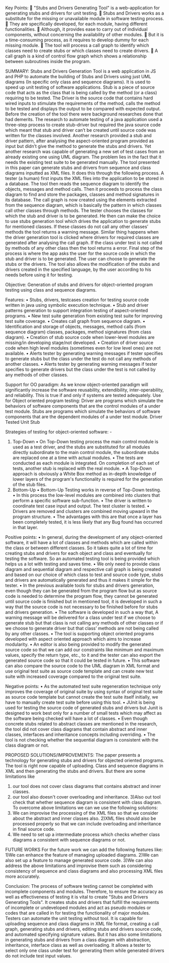 Key Points:
	"Stubs and Drivers Generating Tool" is a web-application for generating stubs and drivers for unit testing.
	Stubs and Drivers works as a substitute for the missing or unavailable module in software testing process. 
	They are specifically developed, for each module, having different functionalities.
	Although, it provides ease to carry out of individual components, without concerning the availability of other modules. 
	But it is a time-consuming process, as it requires to develop dummy for each missing module.
	The tool will process a call graph to identify which classes need to create stubs or which classes need to create drivers.
	A call graph is a kind of control flow graph which shows a relationship between subroutines inside the program.


SUMMARY:
Stubs and Drivers Generation Tool is a web application in JS and PHP to automate the building of Stubs and Drivers using just UML diagrams (In specific only class and sequence diagrams). It is used to speed up unit testing of software applications. Stub is a piece of source code that acts as the class that is being called by the method (or a class) requiring to be tested. The Driver is the source code that contains hard wired inputs to stimulate the requirements of the method, calls the method to be tested and displays the output to be compared with expected output. Before the creation of the tool there were background researches done that had demerits.
The research to automate testing of a java application used a three-step process to create stub-driver but required the java source code which meant that stub and driver can’t be created until source code was written for the classes involved.  Another research provided a stub and driver pattern, after analysing the aspect-oriented program provided as input but didn’t give the method to generate the stubs and drivers. Yet another research was capable of generating a new set of test cases from an already existing one using UML diagram. The problem lies in the fact that it needs the existing test suite to be generated manually.
The tool presented in this paper can generate stubs and drivers from sequence and class diagrams inputted as XML files. It does this through the following process. A tester (a human) first inputs the XML files into the application to be stored in a database. The tool then reads the sequence diagram to identify the objects, messages and method calls. Then it proceeds to process the class diagram to find and store the packages, classes and method signatures in its database. The call graph is now created using the elements extracted from the sequence diagram, which is basically the pattern in which classes call other classes through methods. The tester chooses the classes for which the stub and driver is to be generated. He then can make the choice to use stubs generation tool which drives the application to generate stubs for mentioned classes. If these classes do not call any other classes’ methods the tool returns a warning message. Similar thing happens when the driver generation tool is clicked where drivers for required classes are generated after analysing the call graph. If the class under test is not called by methods of any other class then the tool returns a error. Final step of the process is where the app asks the user for the source code in which the stub and driver is to be generated. The user can choose to generate the stubs or the drivers. The tool also allows the modification of the stubs and drivers created in the specified language, by the user according to his needs before using it for testing.


Objective:
Generation of stubs and drivers for object-oriented program testing using class and sequence diagrams.

Features:
    • Stubs, drivers, testcases creation for testing source code written in java using symbolic execution technique.
    • Stub and driver patterns generation to support integration testing of aspect-oriented programs.
    • New test suite generation from existing test suite for improving test suite coverage.
    • Creates call graph from sequence diagram.
    • Identification and storage of objects, messages, method calls (from sequence diagram) classes, packages, method signatures (from class diagram).
    • Creation of stub source code when lower-level modules are missing/in developing stage/not developed.
    • Creation of driver source code when high level modules (sometimes even for low level ones) are not available.
    • Alerts tester by generating warning messages if tester specifies to generate stubs but the class under the test do not call any methods of another classes.
    • Alerts tester by generating warning messages if tester specifies to generate drivers but the class under the test is not called by any methods of other classes.


Support for OO paradigm:
As we know object-oriented paradigm will significantly increase the software reusability, extendibility, inter-operability, and reliability. This is true if and only if systems are tested adequately.
Use for Object oriented program testing: Driver are programs which simulate the behaviors of software components that are the control modules of a under test module. Stubs are programs which simulate the behaviors of software components that are the dependent modules of a under test module. 
Driver
Tested 
Unit
Stub

Strategies of testing for object-oriented software: - 
1. Top-Down
    • On Top-Down testing process the main control module is used as a test driver, and the stubs are substituted for all modules directly subordinate to the main control module, the subordinate stubs are replaced one at a time with actual modules. 
    • The tests are conducted as each module is integrated. On completion of each set of tests, another stub is replaced with the real module.
    •  A Top-Down approach is obviously a White Box method as in-depth knowledge of lower layers of the program's functionality is required for the generation of the stub files. 
2. Bottom-Up
    • Bottom-Up Testing works in reverse of Top-Down testing. 
    • In this process the low-level modules are combined into clusters that perform a specific software sub-function. 
    • The driver is written to coordinate test case input and output. The test cluster is tested. 
    • Drivers are removed and clusters are combined moving upward in the program structure. 
    • The advantages with this are that once a layer has been completely tested, it is less likely that any Bug found has occurred in that layer.
    

Positive points:
•	In general, during the development of any object-oriented software, it will have a lot of classes and methods which are called within the class or between different classes. So it takes quite a lot of time for creating stubs and drivers for each object and class and eventually for testing the software. So an automated testing tool is being provided which helps us a lot with testing and saves time.
•	We only need to provide class diagram and sequential diagram and respective call graph is being created and based on our choice of which class to test and source code type, stubs and drivers are automatically generated and thus it makes it simple for the tester.
•	In the previous available tools for stubs and drivers generation, even though they can be generated from the program flow but as source code is needed to determine the program flow, they cannot be generated until source code is finished but in mentioned tool, it is developed in such a way that the source code is not necessary to be finished before for stubs and drivers generation.
•	The software is developed in such a way that, A warning message will be delivered for a class under test if we choose to generate stub but that class is not calling any methods of other classes or if we choose to generate driver but that class’ methods are not being called by any other classes.
•	The tool is supporting object oriented programs developed with aspect oriented approach which aims to increase modularity.
•	An editor is also being provided to modify the generated source code so that we can add our constraints like minimum and maximum values, specify the return type, etc., to it and the tester can also export the generated source code so that it could be tested in future.
•	This software can also compare the source code to the UML diagram in XML format and use original test suite as source code template and can create new test suite with increased coverage compared to the original test suite.


Negative points:
•	As the automated test suite regeneration technique only improves the coverage of original suite by using syntax of original test suite as source code template but cannot create the test suite itself initially, we have to manually create test suite before using this tool.
•	JUnit is being used for testing the source code of generated stubs and drivers but Junit is designed to work best only for a number of small tests which may affect as the software being checked will have a lot of classes.
•	Even though concrete stubs related to abstract classes are mentioned in the research, the tool did not cover class diagrams that contain abstract and inner classes, interfaces and inheritance concepts including overriding.
•	The tool is not checking whether the sequential diagram is consistent with the class diagram or not.


PROPOSED SOLUTIONS/IMPROVEMENTS:
The paper presents a technology for generating stubs and drivers for objected oriented programs. The tool is right now capable of uploading. Class and sequence diagrams in XML and then generating the stubs and drivers. But there are some limitations like
1) our tool does not cover class diagrams that contains abstract and inner classes.
2) our tool also doesn't cover overloading and inheritance.
3)Also out tool check that whether sequence diagram is consistent with class diagram.
To overcome above limitations we can we use the following solutions:
1) We can improvise the processing of the XML files so that we consider about the abstract and inner classes also.
2)XML files should also be processed properly so that we can include overloading and inheritance in final source code.
3) We need to set up a intermediate process which checks whether class diagrams a consistent with sequence diagrams or not.


FUTURE WORKS
For the future work we can add the following features like:
1)We can enhance the feature of managing uploaded diagrams.
2)We can also set up a feature to manage generated source code.
3)We can also address the above limitations and improvise them such as considering consistency of sequence and class diagrams and also processing XML files more accurately.


Conclusion:
The process of software testing cannot be completed with incomplete components and modules. Therefore, to ensure the accuracy as well as effectiveness of testing it is vital to create "Stubs and Drivers Generating Tools". It creates stubs and drivers that fulfill the requirements of incomplete or undeveloped modules and act as pseudo modules or codes that are called in for testing the functionality of major modules. Testers can automate the unit testing without tool. It is capable for uploading sequence and class diagrams in XML file format, creating a call graph, generating stubs and drivers, editing stubs and drivers source code, and automated specifying signature values. But it has also some limitations in generating stubs and drivers from a class diagram with abstraction, inheritance,  interface class as well as overloading. It allows a tester to select only one class under test for generating them while generated drivers do not include test input values. 

